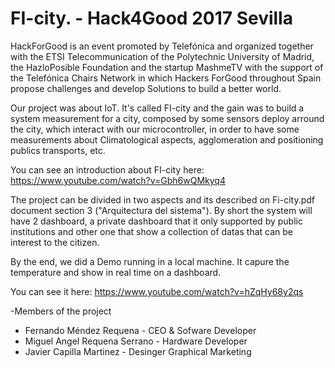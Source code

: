 # FI-city. - Hack4Good 2017 Sevilla

HackForGood is an event promoted by Telefónica and organized together with the ETSI Telecommunication of the Polytechnic University of Madrid, the HazloPosible Foundation and the startup MashmeTV with the support of the Telefónica Chairs Network in which Hackers ForGood throughout Spain propose challenges and develop Solutions to build a better world.

Our project was about IoT. It's called FI-city and the gain was to build a system measurement for a city, composed by some sensors deploy arround the city, which interact with our microcontroller, in order to have some measurements about Climatological aspects, agglomeration and positioning publics transports, etc. 

You can see an introduction about FI-city here: https://www.youtube.com/watch?v=Gbh6wQMkyq4 

The project can be divided in two aspects and its described on Fi-city.pdf document section 3 ("Arquitectura del sistema"). By short the system will have 2 dashboard, a private dashboard that it only supported by public institutions and other one that show a collection of datas that can be interest to the citizen.  

By the end, we did a Demo running in a local machine. It capure the temperature and show in real time on a dashboard. 

You can see it here: https://www.youtube.com/watch?v=hZqHy68y2qs

-Members of the project

- Fernando Méndez Requena - CEO & Sofware Developer
- Miguel Angel Requena Serrano - Hardware Developer
- Javier Capilla Martinez - Desinger Graphical Marketing 
